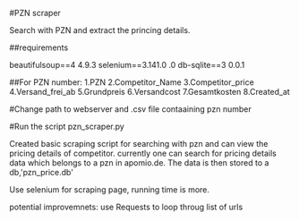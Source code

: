 #PZN scraper

Search with PZN and extract the princing details.

##requirements

beautifulsoup==4 4.9.3 selenium==3.141.0 .0 db-sqlite==3 0.0.1

##For PZN number:
1.PZN
2.Competitor_Name
3.Competitor_price
4.Versand_frei_ab
5.Grundpreis
6.Versandcost
7.Gesamtkosten
8.Created_at



#Change path to webserver and .csv file contaaining pzn number 

#Run the script pzn_scraper.py

Created basic scraping script for searching with pzn and can view the pricing details of competitor.
currently one can search for pricing details data which belongs to a pzn in apomio.de.
The data is then stored to a db,'pzn_price.db'

Use selenium for scraping page, running time is more.

potential improvemnets: use Requests to loop throug list of urls 
